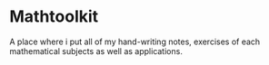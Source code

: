 # Mathtoolkit
A place where i put all of my hand-writing notes, exercises of each mathematical subjects as well as applications.

